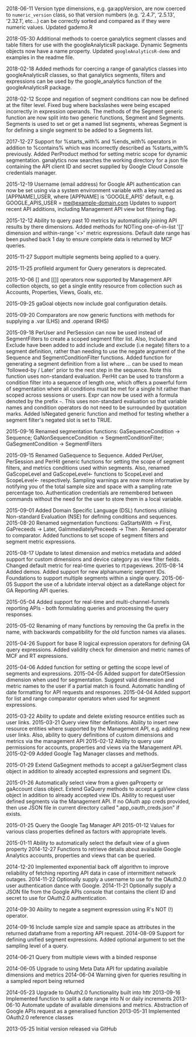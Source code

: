2018-06-11 Version type dimensions, e.g. ga:appVersion, are now coerced to `numeric_version` class, so that version numbers (e.g. ‘2.4.7’, ‘2.5.13’, ‘2.32.1’, etc...) can be correctly sorted and compared as if they were numeric values. Updated gademo.R

2018-05-30 Additional methods to coerce ganalytics segment classes and table filters for use with the googleAnalyticsR package. Dynamic Segments objects now have a name property. Updated `googleAnalyticsR-demo` and examples in the readme file.

2018-02-18 Added methods for coercing a range of ganalytics classes into googleAnalyticsR classes, so that ganalytics segments, filters and expressions can be used by the google_analytics function of the googleAnalyticsR package.

2018-02-12 Scope and negation of segment conditions can now be defined at the filter level. Fixed bug where backslashes were being escaped incorrectly in expression operands. The methods of the Segment generic function are now split into two generic functions, Segment and Segments. Segments is used to set or get a named list segments, whereas Segment is for defining a single segment to be added to a Segments list.

2017-12-27 Support for %starts_with% and %ends_with% operators in addition to %contains% which was incorrectly described as %starts_with% previously. Added PerProduct method for setting metric scope for dynamic segmentation. ganalytics now searches the working directory for a json file containing the API client ID and secret supplied by Google Cloud Console credentials manager.

2015-12-19 Username (email address) for Google API authentication can now be set using via a system environment variable with a key named as [APPNAME]_USER, where [APPNAME] is 'GOOGLE_APIS' default, e.g. GOOGLE_APIS_USER = me@example-domain.com
Updates to support recent API additions, including Management API view bot filtering flag.

2015-12-12 Ability to query past 10 metrics by automatically joining API results by there dimensions. Added methods for NOTing one-of-in-list '[]' dimension and within-range '<>' metric expressions. Default date range has been pushed back 1 day to ensure complete data is returned by MCF queries.

2015-11-27 Support multiple segments being applied to a query.

2015-11-25 profileId argument for Query generators is deprecated.

2015-10-06 [] and [[]] operators now supported by Management API collection objects, so get a single entity resource from collection such as Accounts, Properties, Views, Goals, etc.

2015-09-25 gaGoal objects now include goal configuration details.

2015-09-20 Comparators are now generic functions with methods for supplying a .var (LHS) and .operand (RHS)

2015-09-18 PerUser and PerSession can now be used instead of SegmentFilters to create a scoped segment filter list. Also, Include and Exclude have been added to add include and exclude (i.e negate) filters to a segment definition, rather than needing to use the negate argument of the Sequence and SegmentConditionFilter functions.
Added function for generating a segment definition from a list where ... can be used to mean 'followed-by / Later' prior to the next step in the sequence. Note this function uses non-standard evaluation.
PerHit can be used to transform a condition filter into a sequence of length one, which offers a powerful form of segmentation where all conditions must be met for a single hit rather than scoped across sessions or users.
Expr can now be used with a formula denoted by the prefix `~`. This uses non-standard evaluation so that variable names and condition operators do not need to be surrounded by quotation marks.
Added IsNegated generic function and method for testing whether a segment filter's negated slot is set to TRUE.

2015-09-16 Renamed segmentation functions: GaSequenceCondition -> Sequence; GaNonSequenceCondition -> SegmentConditionFilter; GaSegmentCondition -> SegmentFilters

2015-09-15 Renamed GaSequence to Sequence. Added PerUser, PerSession and PerHit generic functions for setting the scope of segment filters, and metrics conditions used within segments. Also, renamed GaScopeLevel and GaScopeLevel<- functions to ScopeLevel and ScopeLevel<- respectively. Sampling warnings are now more informative by notifying you of the total sample size and space with a sampling rate percentage too. Authentication credentials are remembered between commands without the need for the user to store them in a local variable.

2015-09-01 Added Domain Specific Language (DSL) functions utilising Non-standard Evaluation (NSE) for defining conditions and sequences.
2015-08-20 Renamed segmentation functions: GaStartsWith -> First, GaPreceeds -> Later, GaImmediatelyPreceeds -> Then . Renamed operator to comparator. Added functions to set scope of segment filters and segment metric expressions.

2015-08-17 Update to latest dimension and metrics metadata and added support for custom dimensions and device category as view filter fields. Changed default metric for real-time queries to rt:pageviews.
2015-08-14 Added demos. Added support for new alphanumeric segment IDs. Foundations to support multiple segments within a single query.
2015-06-05 Support the use of a lubridate interval object as a dateRange object for GA Reporting API queries.

2015-05-04 Added support for real-time and multi-channel-funnels reporting APIs - both formulating queries and processing the query responses.

2015-05-02 Renaming of many functions by removing the Ga prefix in the name, with backwards compatibility for the old function names via aliases.

2015-04-26 Support for base R logical expression operators for defining GA query expressions. Added validity check for dimension and metric names of MCF and RT expressions.

2015-04-06 Added function for setting or getting the scope level of segments and expressions.
2015-04-05 Added support for dateOfSession dimension when used for segmentation. Suggest valid dimension and metric names to the user if a partial match is found. Automatic handling of date formatting for API requests and responses.
2015-04-04 Added support for list and range comparator operators when used for segment expressions.

2015-03-22 Ability to update and delete existing resource entities such as user links.
2015-03-21 Query view filter definitions. Ability to insert new resource entities where supported by the Management API, e.g. adding new user links. Also, ability to query definitions of custom dimensions and metrics via the management API
2015-02-12 Ability to query user permissions for accounts, properties and views via the Management API.
2015-02-09 Added Google Tag Manager classes and methods.

2015-01-29 Extend GaSegment methods to accept a gaUserSegment class object in addition to already accepted expressions and segment IDs.

2015-01-26 Automatically select view from a given gaProperty or gaAccount class object. Extend GaQuery methods to accept a gaView class object in addition to already accepted view IDs. Ability to request user defined segments via the Management API. If no OAuth app creds provided, then use JSON file in current directory called ".app_oauth_creds.json" if exists.

2015-01-25 Query the Google Tag Manager API
2015-01-12 Values for various class properties defined as factors with appropriate levels.

2015-01-11 Ability to automatically select the default view of a given property
2014-12-27 Functions to retrieve details about available Google Analytics accounts, properties and views that can be queried.

2014-12-20 Implemented exponential back off algorithm to improve reliability of fetching reporting API data in case of intermittent network outages.
2014-11-22 Optionally supply a username to use for the OAuth2.0 user authentication dance with Google.
2014-11-21 Optionally supply a JSON file from the Google APIs console that contains the client ID and secret to use for OAuth2.0 authentication.

2014-09-30 Ability to negate a segment expression using R's NOT (!) operator.

2014-09-16 Include sample size and sample space as attributes in the returned dataframe from a reporting API request.
2014-08-09 Support for defining unified segment expressions. Added optional argument to set the sampling level of a query.

2014-06-21 Query from multiple views with a binded response

2014-06-05 Upgrade to using Meta Data API for updating available dimensions and metrics
2014-06-04 Warning given for queries resulting in a sampled report being returned

2014-05-23 Upgrade to OAuth2.0 functionality built into httr
2013-09-16 Implemented function to split a date range into N or daily increments
2013-06-10 Automate update of available dimensions and metrics. Abstraction of Google APIs request as a generalised function
2013-05-31 Implemented OAuth2.0 reference classes

2013-05-25 Initial version released via GitHub
